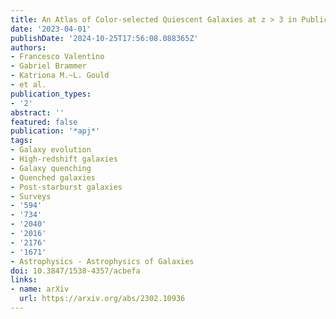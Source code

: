 ```yaml
---
title: An Atlas of Color-selected Quiescent Galaxies at z > 3 in Public JWST Fields
date: '2023-04-01'
publishDate: '2024-10-25T17:56:08.088365Z'
authors:
- Francesco Valentino
- Gabriel Brammer
- Katriona M.~L. Gould
- et al.
publication_types:
- '2'
abstract: ''
featured: false
publication: '*apj*'
tags:
- Galaxy evolution
- High-redshift galaxies
- Galaxy quenching
- Quenched galaxies
- Post-starburst galaxies
- Surveys
- '594'
- '734'
- '2040'
- '2016'
- '2176'
- '1671'
- Astrophysics - Astrophysics of Galaxies
doi: 10.3847/1538-4357/acbefa
links:
- name: arXiv
  url: https://arxiv.org/abs/2302.10936
---
```

